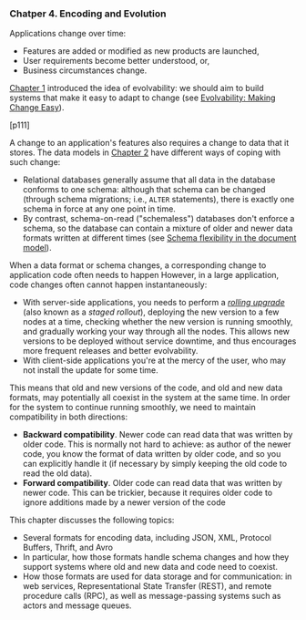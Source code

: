 ### **Chatper 4. Encoding and Evolution**

Applications change over time:

* Features are added or modified as new products are launched,
* User requirements become better understood, or,
* Business circumstances change.

[Chapter 1](ch1.md) introduced the idea of evolvability: we should aim to build systems that make it easy to adapt to change (see [Evolvability: Making Change Easy](ch1.md#evolvability-making-change-easy)).

[p111]

A change to an application's features also requires a change to data that it stores. The data models in [Chapter 2](ch2.md) have different ways of coping with such change:

* Relational databases generally assume that all data in the database conforms to one schema: although that schema can be changed (through schema migrations; i.e., `ALTER` statements), there is exactly one schema in force at any one point in time.
* By contrast, schema-on-read ("schemaless") databases don't enforce a schema, so the database can contain a mixture of older and newer data formats written at different times (see [Schema flexibility in the document model](ch2.md#schema-flexibility-in-the-document-model)).

When a data format or schema changes, a corresponding change to application code often needs to happen However, in a large application, code changes often cannot happen instantaneously:

* With server-side applications, you needs to perform a [*rolling upgrade*](https://en.wikipedia.org/wiki/Rolling_release) (also known as a *staged rollout*), deploying the new version to a few nodes at a time, checking whether the new version is running smoothly, and gradually working your way through all the nodes. This allows new versions to be deployed without service downtime, and thus encourages more frequent releases and better evolvability.
* With client-side applications you're at the mercy of the user, who may not install the update for some time.

This means that old and new versions of the code, and old and new data formats, may potentially all coexist in the system at the same time. In order for the system to continue running smoothly, we need to maintain compatibility in both directions:

* **Backward compatibility**. Newer code can read data that was written by older code. This is normally not hard to achieve: as author of the newer code, you know the format of data written by older code, and so you can explicitly handle it
(if necessary by simply keeping the old code to read the old data).
* **Forward compatibility**. Older code can read data that was written by newer code. This can be trickier, because it requires older code to ignore additions made by a newer version of the code

This chapter discusses the following topics:

* Several formats for encoding data, including JSON, XML, Protocol Buffers, Thrift, and Avro
* In particular, how those formats handle schema changes and how they support systems where old and new data and code need to coexist.
* How those formats are used for data storage and for communication: in web services, Representational State Transfer (REST), and remote procedure calls (RPC), as well as message-passing systems such as actors and message queues.
